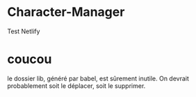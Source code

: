 # Character-Manager

Test Netlify
# coucou
le dossier lib, généré par babel, est sûrement inutile. On devrait probablement soit le déplacer, soit le supprimer.
